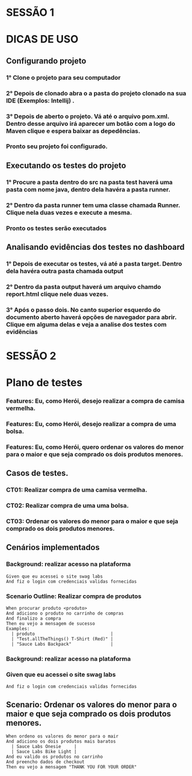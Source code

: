 # SESSÃO 1


# DICAS DE USO

## **Configurando projeto**
### 1° Clone o projeto para seu computador
### 2° Depois de clonado abra o a pasta do projeto clonado na sua IDE (Exemplos: Intellij) .
### 3° Depois de aberto o projeto. Vá até o arquivo pom.xml. Dentro desse arquivo  irá aparecer um botão com a logo do Maven clique e espera baixar as depedências.

### Pronto seu projeto foi configurado.


## **Executando os testes do projeto**

### 1° Procure a pasta dentro do src na pasta test haverá uma pasta com nome java, dentro dela havéra a pasta runner.
### 2° Dentro da pasta runner tem uma classe chamada Runner. Clique nela duas vezes e execute a mesma.

### Pronto os testes serão executados



## **Analisando evidências dos testes no dashboard**

### 1° Depois de executar os testes, vá até a pasta target. Dentro dela havéra outra pasta chamada output
### 2° Dentro da pasta output haverá um arquivo chamdo report.html clique nele duas vezes.
### 3° Após o passo dois. No canto superior esquerdo do documento aberto haverá opções de navegador para abrir. Clique em alguma delas e veja a analise dos testes com evidências




# SESSÃO 2



# Plano de testes




### Features: Eu, como Herói, desejo realizar a compra de camisa vermelha.
### Features: Eu, como Herói, desejo realizar a compra de uma bolsa.
### Features: Eu, como Herói, quero ordenar os valores do menor para o maior e que seja comprado os dois produtos menores.






##  **Casos de testes**.



### CT01: Realizar compra de uma camisa vermelha.
### CT02: Realizar compra de uma uma bolsa.
### CT03: Ordenar os valores do menor para o maior e que seja comprado os dois produtos menores.



## **Cenários implementados**

### Background: realizar acesso na plataforma
    Given que eu acessei o site swag labs
    And fiz o login com credenciais validas fornecidas

### Scenario Outline: Realizar compra de produtos
    When procurar produto <produto>
    And adiciono o produto no carrinho de compras
    And finalizo a compra
    Then eu vejo a mensagem de sucesso
    Examples:
      | produto                             |
      | "Test.allTheThings() T-Shirt (Red)" |
      | "Sauce Labs Backpack"               |



### Background: realizar acesso na plataforma
### Given que eu acessei o site swag labs
    And fiz o login com credenciais validas fornecidas

## Scenario: Ordenar os valores do menor para o maior e que seja comprado os dois produtos menores.
    When ordeno os valores do menor para o mair
    And adiciono os dois produtos mais baratos
      | Sauce Labs Onesie     |
      | Sauce Labs Bike Light |
    And eu valido os produtos no carrinho
    And preencho dados de checkout
    Then eu vejo a mensagem "THANK YOU FOR YOUR ORDER"
    
    
    
    
    
    
